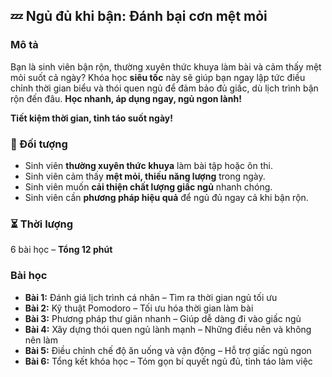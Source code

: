 ## 💤 Ngủ đủ khi bận: Đánh bại cơn mệt mỏi  

### Mô tả  
Bạn là sinh viên bận rộn, thường xuyên thức khuya làm bài và cảm thấy mệt mỏi suốt cả ngày? Khóa học **siêu tốc** này sẽ giúp bạn ngay lập tức điều chỉnh thời gian biểu và thói quen ngủ để đảm bảo đủ giấc, dù lịch trình bận rộn đến đâu. **Học nhanh, áp dụng ngay, ngủ ngon lành!**

**Tiết kiệm thời gian, tỉnh táo suốt ngày!**  

### 🎯 Đối tượng  
- Sinh viên **thường xuyên thức khuya** làm bài tập hoặc ôn thi.  
- Sinh viên cảm thấy **mệt mỏi, thiếu năng lượng** trong ngày.  
- Sinh viên muốn **cải thiện chất lượng giấc ngủ** nhanh chóng.  
- Sinh viên cần **phương pháp hiệu quả** để ngủ đủ ngay cả khi bận rộn.

### ⏳ Thời lượng  
6 bài học – **Tổng 12 phút**  

### Bài học  
- **Bài 1:** Đánh giá lịch trình cá nhân – Tìm ra thời gian ngủ tối ưu  
- **Bài 2:** Kỹ thuật Pomodoro – Tối ưu hóa thời gian làm bài  
- **Bài 3:** Phương pháp thư giãn nhanh – Giúp dễ dàng đi vào giấc ngủ  
- **Bài 4:** Xây dựng thói quen ngủ lành mạnh – Những điều nên và không nên làm  
- **Bài 5:** Điều chỉnh chế độ ăn uống và vận động – Hỗ trợ giấc ngủ ngon  
- **Bài 6:** Tổng kết khóa học – Tóm gọn bí quyết ngủ đủ, tỉnh táo làm việc